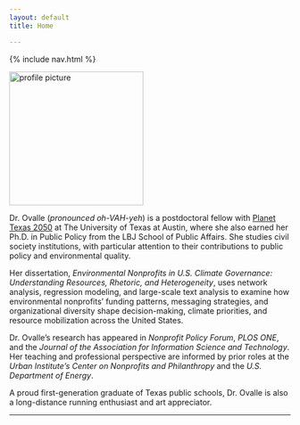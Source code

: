 ```yaml
---
layout: default
title: Home

---
```


{% include nav.html %}

<img class="profile-float" src="{{ '/assets/images/gitprofile.jpg' | relative_url }}" alt="profile picture" width="240" height="240">


Dr. Ovalle (_pronounced oh-VAH-yeh_) is a postdoctoral fellow with [Planet Texas 2050](https://planettexas2050.utexas.edu/) at The University of Texas at Austin, where she also earned her Ph.D. in Public Policy from the LBJ School of Public Affairs. She studies civil society institutions, with particular attention to their contributions to public policy and environmental quality.

Her dissertation, *Environmental Nonprofits in U.S. Climate Governance: Understanding Resources, Rhetoric, and Heterogeneity*, uses network analysis, regression modeling, and large-scale text analysis to examine how environmental nonprofits’ funding patterns, messaging strategies, and organizational diversity shape decision-making, climate priorities, and resource mobilization across the United States.

Dr. Ovalle’s research has appeared in *Nonprofit Policy Forum*, *PLOS ONE*, and the *Journal of the Association for Information Science and Technology*. Her teaching and professional perspective are informed by prior roles at the *Urban Institute’s Center on Nonprofits and Philanthropy* and the *U.S. Department of Energy*.

A proud first-generation graduate of Texas public schools, Dr. Ovalle is also a long-distance running enthusiast and art appreciator.

---














